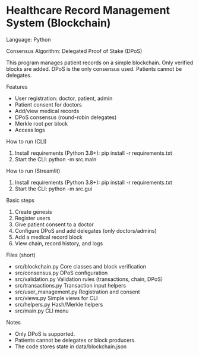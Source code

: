 # Healthcare Record Management System (Blockchain)

Language: Python

Consensus Algorithm: Delegated Proof of Stake (DPoS)

This program manages patient records on a simple blockchain. Only verified blocks are added. DPoS is the only consensus used. Patients cannot be delegates.

Features
- User registration: doctor, patient, admin
- Patient consent for doctors
- Add/view medical records
- DPoS consensus (round-robin delegates)
- Merkle root per block
- Access logs

How to run (CLI)
1) Install requirements (Python 3.8+):
   pip install -r requirements.txt
2) Start the CLI:
   python -m src.main

How to run (Streamlit)
1) Install requirements (Python 3.8+):
   pip install -r requirements.txt
2) Start the CLI:
   python -m src.gui

Basic steps
1) Create genesis
2) Register users
3) Give patient consent to a doctor
4) Configure DPoS and add delegates (only doctors/admins)
5) Add a medical record block
6) View chain, record history, and logs

Files (short)
- src/blockchain.py      Core classes and block verification
- src/consensus.py       DPoS configuration
- src/validation.py      Validation rules (transactions, chain, DPoS)
- src/transactions.py    Transaction input helpers
- src/user_management.py Registration and consent
- src/views.py           Simple views for CLI
- src/helpers.py         Hash/Merkle helpers
- src/main.py            CLI menu

Notes
- Only DPoS is supported.
- Patients cannot be delegates or block producers.
- The code stores state in data/blockchain.json
